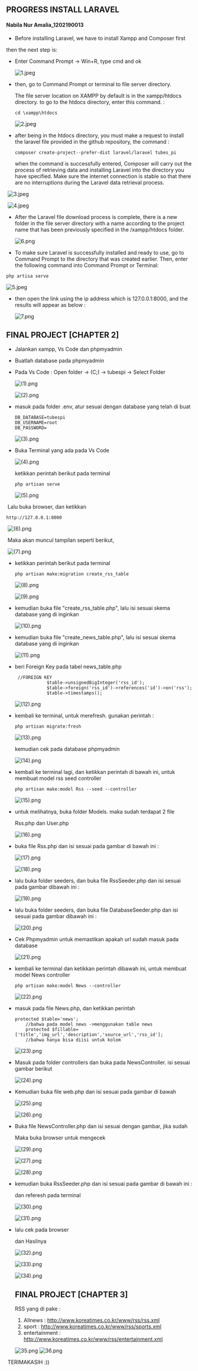 ## PROGRESS INSTALL LARAVEL

#### Nabila Nur Amalia_1202190013

- Before installing Laravel, we have to install Xampp and Composer first

then the next step is:

- Enter Command Prompt -> Win+R, type cmd and ok

  ![1.jpeg](https://github.com/nabill13/Integratif--IT0202---1202190013-/blob/main/1.jpeg?raw=true)

- then, go to Command Prompt or terminal to file server directory. 

  The file server location on XAMPP by default is in the xampp/htdocs directory. to go to the htdocs directory, enter this command. :

  ```
  cd \xampp\htdocs
  ```

   ![2.jpeg](https://github.com/nabill13/Integratif--IT0202---1202190013-/blob/main/2.jpeg?raw=true)

- after being in the htdocs directory, you must make a request to install the laravel file provided in the github repository, the command :

  ```
  composer create-project--prefer-dist laravel/laravel tubes_pi
  ```

  when the command is successfully entered, Composer will carry out the process of retrieving data and installing Laravel into the directory you have specified. Make sure the internet connection is stable so that there are no interruptions during the Laravel data retrieval process.

​		![3.jpeg](https://github.com/nabill13/Integratif--IT0202---1202190013-/blob/main/3.jpeg?raw=true)

​		![4.jpeg](https://github.com/nabill13/Integratif--IT0202---1202190013-/blob/main/4.jpeg?raw=true)

- After the Laravel file download process is complete, there is a new folder in the file server directory with a name according to the project name that has been previously specified in the /xampp/htdocs folder.

  ![6.png](https://github.com/nabill13/Integratif--IT0202---1202190013-/blob/main/6.png?raw=true)

  

- To make sure Laravel is successfully installed and ready to use, go to Command Prompt to the directory that was created earlier. Then, enter the following command into Command Prompt or Terminal:

```
php artisa serve
```

![5.jpeg](https://github.com/nabill13/Integratif--IT0202---1202190013-/blob/main/5.jpeg?raw=true)

- then open the link using the ip address which is 127.0.0.1:8000, and the results will appear as below :

  ![7.png](https://github.com/nabill13/Integratif--IT0202---1202190013-/blob/main/7.png?raw=true)

## FINAL PROJECT [CHAPTER 2]

- Jalankan xampp, Vs Code dan phpmyadmin

- Buatlah database pada phpmyadmin

- Pada Vs Code : Open folder -> (C;) -> tubespi -> Select Folder

  ![(1).png](https://github.com/nabill13/Integratif--IT0202---1202190013-/blob/main/(1).png?raw=true)

  ![(2).png](https://github.com/nabill13/Integratif--IT0202---1202190013-/blob/main/(2).png?raw=true)

- masuk pada folder .env, atur sesuai dengan database yang telah di buat

  ```
  DB_DATABASE=tubespi
  DB_USERNAME=root
  DB_PASSWORD=
  ```

  ![(3).png](https://github.com/nabill13/Integratif--IT0202---1202190013-/blob/main/(3).png?raw=true)

- Buka Terminal yang ada pada Vs Code

   ![(4).png](https://github.com/nabill13/Integratif--IT0202---1202190013-/blob/main/(4).png?raw=true)

  ketikkan perintah berikut pada terminal

  ```
  php artisan serve
  ```

  ![(5).png](https://github.com/nabill13/Integratif--IT0202---1202190013-/blob/main/(5).png?raw=true)

​		Lalu buka browser, dan ketikkan 	

```
http://127.0.0.1:8000
```

​		![(6).png](https://github.com/nabill13/Integratif--IT0202---1202190013-/blob/main/(6).png?raw=true)

​		Maka akan muncul tampilan seperti berikut,

​		![(7).png](https://github.com/nabill13/Integratif--IT0202---1202190013-/blob/main/(7).png?raw=true)

- ketikkan perintah berikut pada terminal

  ```
  php artisan make:migration create_rss_table
  ```

  ![(8).png](https://github.com/nabill13/Integratif--IT0202---1202190013-/blob/main/(8).png?raw=true)

  ![(9).png](https://github.com/nabill13/Integratif--IT0202---1202190013-/blob/main/(9).png?raw=true)

- kemudian buka file "create_rss_table.php", lalu isi sesuai skema database yang di inginkan 

  ![(10).png](https://github.com/nabill13/Integratif--IT0202---1202190013-/blob/main/(10).png?raw=true)

- kemudian buka file "create_news_table.php", lalu isi sesuai skema database yang di inginkan 

  ![(11).png](https://github.com/nabill13/Integratif--IT0202---1202190013-/blob/main/(11).png?raw=true)

- beri Foreign Key pada tabel news_table.php

  ```
   //FOREIGN KEY
              $table->unsignedBigInteger('rss_id');
              $table->foreign('rss_id')->references('id')->on('rss');
              $table->timestamps();
  ```

  ![(12).png](https://github.com/nabill13/Integratif--IT0202---1202190013-/blob/main/(12).png?raw=true)

- kembali ke terminal, untuk merefresh. gunakan perintah :

  ```
  php artisan migrate:fresh
  ```

  ![(13).png](https://github.com/nabill13/Integratif--IT0202---1202190013-/blob/main/(13).png?raw=true)

  kemudian cek pada database phpmyadmin

  ![(14).png](https://github.com/nabill13/Integratif--IT0202---1202190013-/blob/main/(14).png?raw=true)

- kembali ke terminal lagi, dan ketikkan perintah di bawah ini, untuk membuat model rss seed controller

  ```
  php artisan make:model Rss --seed --controller
  ```

  ![(15).png](https://github.com/nabill13/Integratif--IT0202---1202190013-/blob/main/(15).png?raw=true)

- untuk melihatnya, buka folder Models. maka sudah terdapat 2 file 

  Rss.php dan User.php

  ![(16).png](https://github.com/nabill13/Integratif--IT0202---1202190013-/blob/main/(16).png?raw=true)

- buka file Rss.php dan isi sesuai pada gambar di bawah ini :

  ![(17).png](https://github.com/nabill13/Integratif--IT0202---1202190013-/blob/main/(17).png?raw=true)

  ![(18).png](https://github.com/nabill13/Integratif--IT0202---1202190013-/blob/main/(18).png?raw=true)

- lalu buka folder seeders, dan buka file RssSeeder.php dan isi sesuai pada gambar dibawah ini :

  ![(19).png](https://github.com/nabill13/Integratif--IT0202---1202190013-/blob/main/(19).png?raw=true)

- lalu buka folder seeders, dan buka file DatabaseSeeder.php dan isi sesuai pada gambar dibawah ini :

  ![(20).png](https://github.com/nabill13/Integratif--IT0202---1202190013-/blob/main/(20).png?raw=true)

- Cek Phpmyadmin untuk memastikan apakah url sudah masuk pada database

  ![(21).png](https://github.com/nabill13/Integratif--IT0202---1202190013-/blob/main/(21).png?raw=true)

- kembali ke terminal dan ketikkan perintah dibawah ini, untuk membuat model News controller

  ```
  php artisan make:model News --controller
  ```

  ![(22).png](https://github.com/nabill13/Integratif--IT0202---1202190013-/blob/main/(22).png?raw=true)

- masuk pada file News.php, dan ketikkan perintah 

  ```
  protected $table='news';
      //bahwa pada model news ->menggunakan table news
      protected $fillable=['title','img_url','description','source_url','rss_id'];
      //bahwa hanya bisa diisi untuk kolom
  ```

  ![(23).png](https://github.com/nabill13/Integratif--IT0202---1202190013-/blob/main/(23).png?raw=true)

- Masuk pada folder controllers dan buka pada NewsController. isi sesuai gambar berikut

  ![(24).png](https://github.com/nabill13/Integratif--IT0202---1202190013-/blob/main/(24).png?raw=true)

- Kemudian buka file web.php dan isi sesuai pada gambar di bawah

  ![(25).png](https://github.com/nabill13/Integratif--IT0202---1202190013-/blob/main/(25).png?raw=true)

  ![(26).png](https://github.com/nabill13/Integratif--IT0202---1202190013-/blob/main/(26).png?raw=true)

- Buka file NewsController.php dan isi sesuai dengan gambar, jika sudah 

  Maka buka browser untuk mengecek

  ![(29).png](https://github.com/nabill13/Integratif--IT0202---1202190013-/blob/main/(29).png?raw=true)

  ![(27).png](https://github.com/nabill13/Integratif--IT0202---1202190013-/blob/main/(27).png?raw=true)

  ![(28).png](https://github.com/nabill13/Integratif--IT0202---1202190013-/blob/main/(28).png?raw=true)

- kemudian buka RssSeeder.php dan isi sesuai pada gambar di bawah ini :

  dan referesh pada terminal 

  ![(30).png](https://github.com/nabill13/Integratif--IT0202---1202190013-/blob/main/(30).png?raw=true)

  ![(31).png](https://github.com/nabill13/Integratif--IT0202---1202190013-/blob/main/(31).png?raw=true)

- lalu cek pada browser 

  dan Hasilnya

  ![(32).png](https://github.com/nabill13/Integratif--IT0202---1202190013-/blob/main/(32).png?raw=true)

  ![(33).png](https://github.com/nabill13/Integratif--IT0202---1202190013-/blob/main/(33).png?raw=true)

  ![(34).png](https://github.com/nabill13/Integratif--IT0202---1202190013-/blob/main/(34).png?raw=true)
  
  ## FINAL PROJECT [CHAPTER 3]
  
  RSS yang di pake : 
  1. Allnews : http://www.koreatimes.co.kr/www/rss/rss.xml
  2. sport : http://www.koreatimes.co.kr/www/rss/sports.xml
  3. entertainment : http://www.koreatimes.co.kr/www/rss/entertainment.xml

  ![35.png](https://github.com/nabill13/Integratif--IT0202---1202190013-/blob/main/35.png?raw=true)
  ![36.png](https://github.com/nabill13/Integratif--IT0202---1202190013-/blob/main/36.png?raw=true)


​ TERIMAKASIH :))
